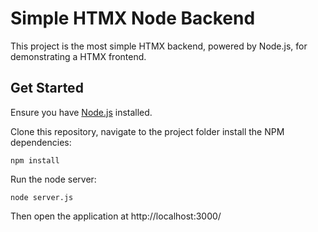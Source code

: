 # Simple HTMX Node Backend

This project is the most simple HTMX backend, powered by Node.js, for demonstrating a HTMX frontend.

## Get Started

Ensure you have [Node.js](https://nodejs.org/en) installed.

Clone this repository, navigate to the project folder install the NPM dependencies:

```
npm install
```

Run the node server:

```
node server.js
```

Then open the application at http://localhost:3000/
